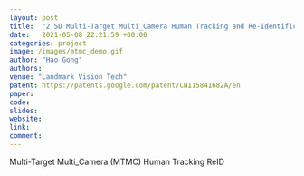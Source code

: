 ```yaml
---
layout: post
title:  "2.5D Multi-Target Multi_Camera Human Tracking and Re-Identification (Project Virtual Turnstile in Smart Building of Shanghai Electric)"
date:   2021-05-08 22:21:59 +00:00
categories: project
image: /images/mtmc_demo.gif
author: "Hao Gong"
authors: 
venue: "Landmark Vision Tech"
patent: https://patents.google.com/patent/CN115841682A/en
paper: 
code:
slides: 
website: 
link: 
comment: 
---
```

Multi-Target Multi_Camera (MTMC) Human Tracking ReID
